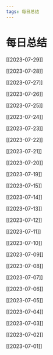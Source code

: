 ```yaml
---
tags: 每日总结
---
```


# 每日总结

[[2023-07-29]]

[[2023-07-28]]

[[2023-07-27]]

[[2023-07-26]]

[[2023-07-25]]

[[2023-07-24]]

[[2023-07-23]]

[[2023-07-22]]

[[2023-07-21]]

[[2023-07-20]]

[[2023-07-19]]

[[2023-07-15]]

[[2023-07-14]]

[[2023-07-13]]

[[2023-07-12]]

[[2023-07-11]]

[[2023-07-10]]

[[2023-07-09]]

[[2023-07-08]]

[[2023-07-07]]

[[2023-07-06]]

[[2023-07-05]]

[[2023-07-04]]

[[2023-07-03]]

[[2023-07-02]]

[[2023-07-01]]